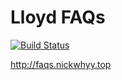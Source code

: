 # Lloyd FAQs

[![Build Status](https://travis-ci.org/nicklinyi/faqs.svg?branch=master)](https://travis-ci.org/nicklinyi/faqs)

<http://faqs.nickwhyy.top>


